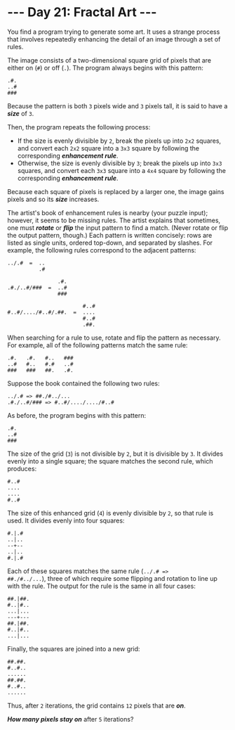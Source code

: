 # --- Day 21: Fractal Art ---

You find a program trying to generate some art. It uses a strange process that involves <span title="This technique is also often used on TV.">repeatedly enhancing</span> the detail of an image through a set of rules.


The image consists of a two-dimensional square grid of pixels that are either on (<code>#</code>) or off (<code>.</code>). The program always begins with this pattern:


<pre><code>.#.
..#
###
</code></pre>
Because the pattern is both <code>3</code> pixels wide and <code>3</code> pixels tall, it is said to have a <em><b>size</b></em> of <code>3</code>.


Then, the program repeats the following process:


<ul>
<li>If the size is evenly divisible by <code>2</code>, break the pixels up into <code>2x2</code> squares, and convert each <code>2x2</code> square into a <code>3x3</code> square by following the corresponding <em><b>enhancement rule</b></em>.</li>
<li>Otherwise, the size is evenly divisible by <code>3</code>; break the pixels up into <code>3x3</code> squares, and convert each <code>3x3</code> square into a <code>4x4</code> square by following the corresponding <em><b>enhancement rule</b></em>.</li>
</ul>
Because each square of pixels is replaced by a larger one, the image gains pixels and so its <em><b>size</b></em> increases.


The artist's book of enhancement rules is nearby (your puzzle input); however, it seems to be missing rules.  The artist explains that sometimes, one must <em><b>rotate</b></em> or <em><b>flip</b></em> the input pattern to find a match. (Never rotate or flip the output pattern, though.) Each pattern is written concisely: rows are listed as single units, ordered top-down, and separated by slashes. For example, the following rules correspond to the adjacent patterns:


<pre><code>../.#  =  ..
          .#

                .#.
.#./..#/###  =  ..#
                ###

                        #..#
#..#/..../#..#/.##.  =  ....
                        #..#
                        .##.
</code></pre>
When searching for a rule to use, rotate and flip the pattern as necessary.  For example, all of the following patterns match the same rule:


<pre><code>.#.   .#.   #..   ###
..#   #..   #.#   ..#
###   ###   ##.   .#.
</code></pre>
Suppose the book contained the following two rules:


<pre><code>../.# => ##./#../...
.#./..#/### => #..#/..../..../#..#
</code></pre>
As before, the program begins with this pattern:


<pre><code>.#.
..#
###
</code></pre>
The size of the grid (<code>3</code>) is not divisible by <code>2</code>, but it is divisible by <code>3</code>. It divides evenly into a single square; the square matches the second rule, which produces:


<pre><code>#..#
....
....
#..#
</code></pre>
The size of this enhanced grid (<code>4</code>) is evenly divisible by <code>2</code>, so that rule is used. It divides evenly into four squares:


<pre><code>#.|.#
..|..
--+--
..|..
#.|.#
</code></pre>
Each of these squares matches the same rule (<code>../.# => ##./#../...</code>), three of which require some flipping and rotation to line up with the rule. The output for the rule is the same in all four cases:


<pre><code>##.|##.
#..|#..
...|...
---+---
##.|##.
#..|#..
...|...
</code></pre>
Finally, the squares are joined into a new grid:


<pre><code>##.##.
#..#..
......
##.##.
#..#..
......
</code></pre>
Thus, after <code>2</code> iterations, the grid contains <code>12</code> pixels that are <em><b>on</b></em>.


<em><b>How many pixels stay on</b></em> after <code>5</code> iterations?


